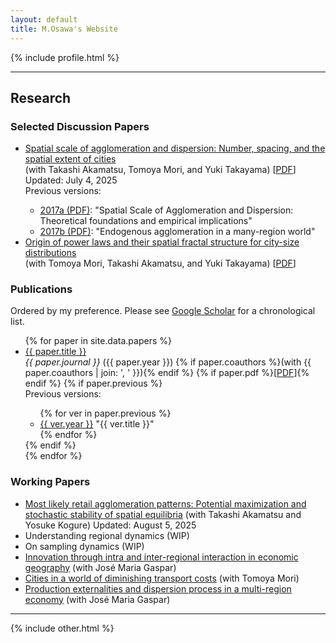 ```yaml
---
layout: default
title: M.Osawa's Website
---
```


{% include profile.html %}

<hr>

<h2>Research</h2>

<h3>Selected Discussion Papers</h3>

<ul class="ref-list">
    <li><a href="https://arxiv.org/abs/1912.05113">Spatial scale of agglomeration and dispersion: Number, spacing, and the spatial extent of cities</a><br>(with Takashi Akamatsu, Tomoya Mori, and Yuki Takayama) [<a href="https://arxiv.org/pdf/1912.05113">PDF</a>] <span class="red-like">Updated: July 4, 2025</span>
    <div class="note">Previous versions: 
    <ul class="ref-prev">
        <li><a href="https://www.rieti.go.jp/jp/publications/dp/17e125.pdf" alt="Spatial scale of agglomeration and dispersion: Theoretical foundations and empirical implications">2017a (PDF)</a>: "Spatial Scale of Agglomeration and Dispersion: Theoretical foundations and empirical implications"</li>
        <li><a href="https://mpra.ub.uni-muenchen.de/97496/1/MPRA_paper_97496.pdf" alt="Endogenous agglomeration in a many-region world">2017b (PDF)</a>: "Endogenous agglomeration in a many-region world"</li>
    </ul>
    </div>
    </li>
    <li><a href="https://arxiv.org/abs/2207.05346">Origin of power laws and their spatial fractal structure for city-size distributions</a><br> (with Tomoya Mori, Takashi Akamatsu, and Yuki Takayama)  [<a href="https://arxiv.org/pdf/2207.05346">PDF</a>]
    </li>
</ul>

<h3>Publications</h3>

Ordered by my preference. Please see <a href="https://scholar.google.co.jp/citations?user=qKxF-dkAAAAJ" target="_blank">Google Scholar</a> for a chronological list. 

<ul class="ref-list">
  {% for paper in site.data.papers %}
    <li>
      <a href="{{ paper.url }}" class="paper-title">{{ paper.title }}</a> <br>
      <em class="red-like">{{ paper.journal }}</em> ({{ paper.year }}) 
      {% if paper.coauthors %}(with {{ paper.coauthors | join: ', ' }}){% endif %}
      {% if paper.pdf %}[<a href="{{ paper.pdf }}">PDF</a>]{% endif %}
      {% if paper.previous %}
      <div class="note">
      Previous versions: 
          <ul class="ref-prev">
            {% for ver in paper.previous %}
              <li>
                <a href="{{ ver.url }}">{{ ver.year }}</a> "{{ ver.title }}"
              </li>
            {% endfor %}
          </ul>
      </div>
      {% endif %}
    </li>
  {% endfor %}
</ul>

<h3>Working Papers</h3>

<ul class="ref-list">
<li><a href="https://arxiv.org/abs/2011.06778">Most likely retail agglomeration patterns: Potential maximization and stochastic stability of spatial equilibria</a>  (with Takashi Akamatsu and Yosuke Kogure) <span class="red-like">Updated: August 5, 2025</span></li>

<li>Understanding regional dynamics (WIP)</li>
<li>On sampling dynamics (WIP)</li>
<li><a href="https://arxiv.org/abs/2212.14475">Innovation through intra and inter-regional interaction in economic geography</a> (with José Maria Gaspar)</li>

<li><a href="https://arxiv.org/abs/2012.12503">Cities in a world of diminishing transport costs</a> (with Tomoya Mori)</li>


<li><a href="https://arxiv.org/abs/2001.05095">Production externalities and dispersion process in a multi-region economy</a> (with José Maria Gaspar)</li>
</ul>

<hr>

{% include other.html %}

</ul>